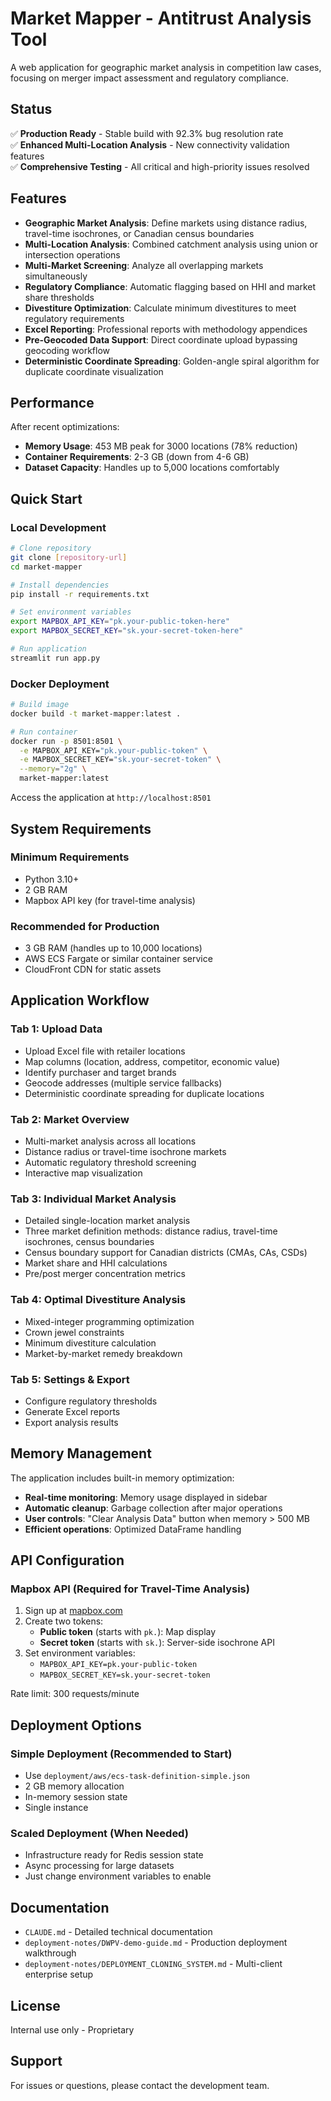 # Market Mapper - Antitrust Analysis Tool

A web application for geographic market analysis in competition law cases, focusing on merger impact assessment and regulatory compliance.

## Status

✅ **Production Ready** - Stable build with 92.3% bug resolution rate  
✅ **Enhanced Multi-Location Analysis** - New connectivity validation features  
✅ **Comprehensive Testing** - All critical and high-priority issues resolved

## Features

- **Geographic Market Analysis**: Define markets using distance radius, travel-time isochrones, or Canadian census boundaries
- **Multi-Location Analysis**: Combined catchment analysis using union or intersection operations
- **Multi-Market Screening**: Analyze all overlapping markets simultaneously  
- **Regulatory Compliance**: Automatic flagging based on HHI and market share thresholds
- **Divestiture Optimization**: Calculate minimum divestitures to meet regulatory requirements
- **Excel Reporting**: Professional reports with methodology appendices
- **Pre-Geocoded Data Support**: Direct coordinate upload bypassing geocoding workflow
- **Deterministic Coordinate Spreading**: Golden-angle spiral algorithm for duplicate coordinate visualization

## Performance

After recent optimizations:
- **Memory Usage**: 453 MB peak for 3000 locations (78% reduction)
- **Container Requirements**: 2-3 GB (down from 4-6 GB)
- **Dataset Capacity**: Handles up to 5,000 locations comfortably

## Quick Start

### Local Development

```bash
# Clone repository
git clone [repository-url]
cd market-mapper

# Install dependencies
pip install -r requirements.txt

# Set environment variables
export MAPBOX_API_KEY="pk.your-public-token-here"
export MAPBOX_SECRET_KEY="sk.your-secret-token-here"

# Run application
streamlit run app.py
```

### Docker Deployment

```bash
# Build image
docker build -t market-mapper:latest .

# Run container
docker run -p 8501:8501 \
  -e MAPBOX_API_KEY="pk.your-public-token" \
  -e MAPBOX_SECRET_KEY="sk.your-secret-token" \
  --memory="2g" \
  market-mapper:latest
```

Access the application at `http://localhost:8501`

## System Requirements

### Minimum Requirements
- Python 3.10+
- 2 GB RAM
- Mapbox API key (for travel-time analysis)

### Recommended for Production
- 3 GB RAM (handles up to 10,000 locations)
- AWS ECS Fargate or similar container service
- CloudFront CDN for static assets

## Application Workflow

### Tab 1: Upload Data
- Upload Excel file with retailer locations
- Map columns (location, address, competitor, economic value)
- Identify purchaser and target brands
- Geocode addresses (multiple service fallbacks)
- Deterministic coordinate spreading for duplicate locations

### Tab 2: Market Overview
- Multi-market analysis across all locations
- Distance radius or travel-time isochrone markets
- Automatic regulatory threshold screening
- Interactive map visualization

### Tab 3: Individual Market Analysis
- Detailed single-location market analysis
- Three market definition methods: distance radius, travel-time isochrones, census boundaries
- Census boundary support for Canadian districts (CMAs, CAs, CSDs)
- Market share and HHI calculations
- Pre/post merger concentration metrics

### Tab 4: Optimal Divestiture Analysis
- Mixed-integer programming optimization
- Crown jewel constraints
- Minimum divestiture calculation
- Market-by-market remedy breakdown

### Tab 5: Settings & Export
- Configure regulatory thresholds
- Generate Excel reports
- Export analysis results

## Memory Management

The application includes built-in memory optimization:
- **Real-time monitoring**: Memory usage displayed in sidebar
- **Automatic cleanup**: Garbage collection after major operations
- **User controls**: "Clear Analysis Data" button when memory > 500 MB
- **Efficient operations**: Optimized DataFrame handling

## API Configuration

### Mapbox API (Required for Travel-Time Analysis)
1. Sign up at [mapbox.com](https://mapbox.com)
2. Create two tokens:
   - **Public token** (starts with `pk.`): Map display
   - **Secret token** (starts with `sk.`): Server-side isochrone API
3. Set environment variables:
   - `MAPBOX_API_KEY=pk.your-public-token`
   - `MAPBOX_SECRET_KEY=sk.your-secret-token`

Rate limit: 300 requests/minute

## Deployment Options

### Simple Deployment (Recommended to Start)
- Use `deployment/aws/ecs-task-definition-simple.json`
- 2 GB memory allocation
- In-memory session state
- Single instance

### Scaled Deployment (When Needed)
- Infrastructure ready for Redis session state
- Async processing for large datasets
- Just change environment variables to enable

## Documentation

- `CLAUDE.md` - Detailed technical documentation  
- `deployment-notes/DWPV-demo-guide.md` - Production deployment walkthrough
- `deployment-notes/DEPLOYMENT_CLONING_SYSTEM.md` - Multi-client enterprise setup

## License

Internal use only - Proprietary

## Support

For issues or questions, please contact the development team.
